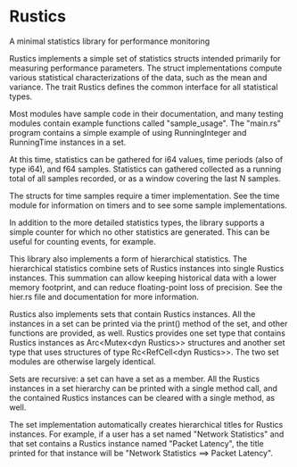 # Rustics
A minimal statistics library for performance monitoring

Rustics implements a simple set of statistics structs intended primarily
for measuring performance parameters.  The struct implementations compute
various statistical characterizations of the data, such as the mean and
variance.  The trait Rustics defines the common interface for all
statistical types.

Most modules have sample code in their documentation, and many testing
modules contain example functions called "sample_usage".  The "main.rs"
program contains a simple example of using RunningInteger and RunningTime
instances in a set.

At this time, statistics can be gathered for i64 values, time periods (also
of type i64), and f64 samples.  Statistics can gathered collected as a running
total of all samples recorded, or as a window covering the last N samples.

The structs for time samples require a timer implementation.  See the time
module for information on timers and to see some sample implementations.

In addition to the more detailed statistics types, the library supports a
simple counter for which no other statistics are generated.  This can be
useful for counting events, for example.

This library also implements a form of hierarchical statistics.  The
hierarchical statistics combine sets of Rustics instances into single
Rustics instances.  This summation can allow keeping historical data with
a lower memory footprint, and can reduce floating-point loss of precision.
See the hier.rs file and documentation for more information.

Rustics also implements sets that contain Rustics instances.  All the
instances in a set can be printed via the print() method of the set, and
other functions are provided, as well.  Rustics provides one set type that
contains Rustics instances as Arc\<Mutex\<dyn Rustics\>\> structures and 
another set type that uses structures of type Rc\<RefCell\<dyn Rustics\>\>.
The two set modules are otherwise largely identical.

Sets are recursive:  a set can have a set as a member.  All the Rustics
instances in a set hierarchy can be printed with a single method call, and
the contained Rustics instances can be cleared with a single method, as
well.

The set implementation automatically creates hierarchical titles for
Rustics instances.  For example, if a user has a set named "Network
Statistics" and that set contains a Rustics instance named "Packet Latency",
the title printed for that instance will be "Network Statistics ==\> Packet
Latency".
